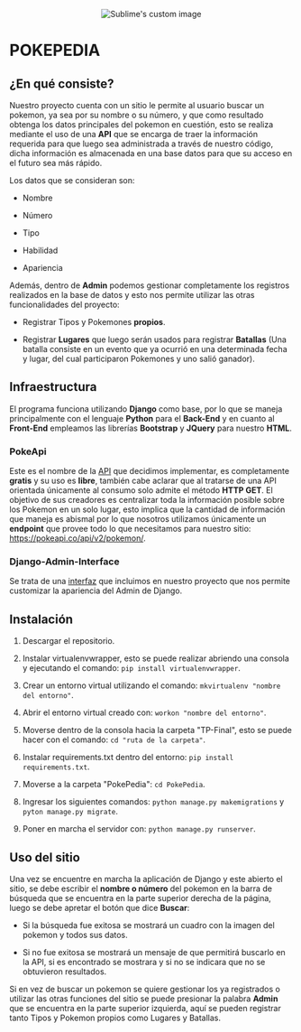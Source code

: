 ﻿<p align="center">
<img src="https://upload.wikimedia.org/wikipedia/commons/thumb/9/98/International_Pok%C3%A9mon_logo.svg/2560px-International_Pok%C3%A9mon_logo.svg.png" alt="Sublime's custom image"/>
</p>

# POKEPEDIA

## ¿En qué consiste?

Nuestro proyecto cuenta con un sitio le permite al usuario buscar un pokemon, ya sea por su nombre o su número, y que como resultado obtenga los datos principales del pokemon en cuestión, esto se realiza mediante el uso de una **API** que se encarga de traer la información requerida para que luego sea administrada a través de nuestro código, dicha información es almacenada en una base datos para que su acceso en el futuro sea más rápido.

Los datos que se consideran son:

* Nombre

* Número

* Tipo

* Habilidad

* Apariencia

Además, dentro de **Admin** podemos gestionar completamente los registros realizados en la base de datos y esto nos permite utilizar las otras funcionalidades del proyecto:

* Registrar Tipos y Pokemones **propios**.

* Registrar **Lugares** que luego serán usados para registrar **Batallas** (Una batalla consiste en un evento que ya ocurrió en una determinada fecha y lugar, del cual participaron Pokemones y uno salió ganador).

## Infraestructura

El programa funciona utilizando **Django** como base, por lo que se maneja principalmente con el lenguaje **Python** para el **Back-End** y en cuanto al **Front-End** empleamos las librerías **Bootstrap** y **JQuery** para nuestro **HTML**.

### PokeApi

Este es el nombre de la [API](https://pokeapi.co/) que decidimos implementar, es completamente **gratis** y su uso es **libre**, también cabe aclarar que al tratarse de una API orientada únicamente al consumo solo admite el método **HTTP GET**. El objetivo de sus creadores es centralizar toda la información posible sobre los Pokemon en un solo lugar, esto implica que la cantidad de información que maneja es abismal por lo que nosotros utilizamos únicamente un **endpoint** que provee todo lo que necesitamos para nuestro sitio: https://pokeapi.co/api/v2/pokemon/.

### Django-Admin-Interface

Se trata de una [interfaz](https://github.com/fabiocaccamo/django-admin-interface) que incluimos en nuestro proyecto que nos permite customizar la apariencia del Admin de Django.

## Instalación

1. Descargar el repositorio.

2. Instalar virtualenvwrapper, esto se puede realizar abriendo una consola y ejecutando el comando: `pip install virtualenvwrapper`.

3. Crear un entorno virtual utilizando el comando: `mkvirtualenv "nombre del entorno"`.

4. Abrir el entorno virtual creado con: `workon "nombre del entorno"`.

5. Moverse dentro de la consola hacia la carpeta "TP-Final", esto se puede hacer con el comando: `cd "ruta de la carpeta"`.

6. Instalar requirements.txt dentro del entorno: `pip install requirements.txt`.

7. Moverse a la carpeta "PokePedia": `cd PokePedia`.

8. Ingresar los siguientes comandos: `python manage.py makemigrations` y `pyton manage.py migrate`.

9. Poner en marcha el servidor con: `python manage.py runserver`.

## Uso del sitio

Una vez se encuentre en marcha la aplicación de Django y este abierto el sitio, se debe escribir el **nombre o número** del pokemon en la barra de búsqueda que se encuentra en la parte superior derecha de la página, luego se debe apretar el botón que dice **Buscar**:

* Si la búsqueda fue exitosa se mostrará un cuadro con la imagen del pokemon y todos sus datos.

* Si no fue exitosa se mostrará un mensaje de que permitirá buscarlo en la API, si es encontrado se mostrara y si no se indicara que no se obtuvieron resultados.

Si en vez de buscar un pokemon se quiere gestionar los ya registrados o utilizar las otras funciones del sitio se puede presionar la palabra **Admin** que se encuentra en la parte superior izquierda, aquí se pueden registrar tanto Tipos y Pokemon propios como Lugares y Batallas.
